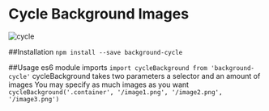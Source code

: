 # Cycle Background Images

![cycle](http://images.all-free-download.com/images/graphiclarge/abstract_logo_6822720.jpg)

##Installation 
`npm install --save background-cycle`

##Usage
es6 module imports `import cycleBackground from 'background-cycle'`
cycleBackground takes two parameters a selector and an amount of images
You may specify as much images as you want
```cycleBackground('.container', '/image1.png', '/image2.png', '/image3.png')```
